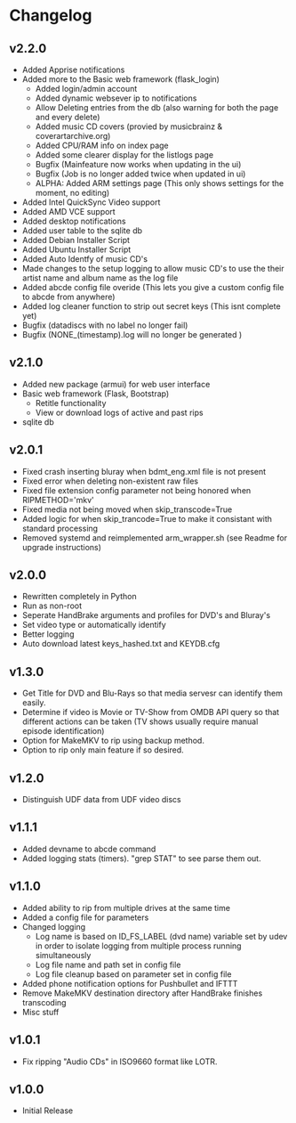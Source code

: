 # Changelog
## v2.2.0
 - Added Apprise notifications
  - Added more to the Basic web framework (flask_login)
    - Added login/admin account
    - Added dynamic websever ip to notifications
    - Allow Deleting entries from the db (also warning for both the page and every delete)
    - Added music CD covers (provied by musicbrainz & coverartarchive.org)
    - Added CPU/RAM info on index page
    - Added some clearer display for the listlogs page 
    - Bugfix (Mainfeature now works when updating in the ui) 
    - Bugfix (Job is no longer added twice when updated in ui) 
    - ALPHA: Added ARM settings page (This only shows settings for the moment, no editing)
  - Added Intel QuickSync Video support
  - Added AMD VCE support
  - Added desktop notifications
  - Added user table to the sqlite db
  - Added Debian Installer Script
  - Added Ubuntu Installer Script
  - Added Auto Identfy of music CD's
  - Made changes to the setup logging to allow music CD's to use the their artist name and album name as the log file 
  - Added abcde config file overide (This lets you give a custom config file to abcde from anywhere)
  - Added log cleaner function to strip out secret keys (This isnt complete yet)
  - Bugfix (datadiscs with no label no longer fail) 
  - Bugfix (NONE_(timestamp).log will no longer be generated ) 

## v2.1.0
 - Added new package (armui) for web user interface
  - Basic web framework (Flask, Bootstrap)
    - Retitle functionality
    - View or download logs of active and past rips
  - sqlite db

## v2.0.1
 - Fixed crash inserting bluray when bdmt_eng.xml file is not present
 - Fixed error when deleting non-existent raw files
 - Fixed file extension config parameter not being honored when RIPMETHOD='mkv'
 - Fixed media not being moved when skip_transcode=True
 - Added logic for when skip_trancode=True to make it consistant with standard processing
 - Removed systemd and reimplemented arm_wrapper.sh (see Readme for upgrade instructions)

## v2.0.0
 - Rewritten completely in Python
 - Run as non-root
 - Seperate HandBrake arguments and profiles for DVD's and Bluray's
 - Set video type or automatically identify
 - Better logging
-  Auto download latest keys_hashed.txt and KEYDB.cfg

## v1.3.0
 - Get Title for DVD and Blu-Rays so that media servesr can identify them easily.
 - Determine if video is Movie or TV-Show from OMDB API query so that different actions can be taken (TV shows usually require manual episode identification)
 - Option for MakeMKV to rip using backup method.
 - Option to rip only main feature if so desired.

## v1.2.0
- Distinguish UDF data from UDF video discs

## v1.1.1

- Added devname to abcde command
- Added logging stats (timers). "grep STAT" to see parse them out.

## v1.1.0

- Added ability to rip from multiple drives at the same time
- Added a config file for parameters
- Changed logging
  - Log name is based on ID_FS_LABEL (dvd name) variable set by udev in order to isolate logging from multiple process running simultaneously
  - Log file name and path set in config file
  - Log file cleanup based on parameter set in config file
- Added phone notification options for Pushbullet and IFTTT
- Remove MakeMKV destination directory after HandBrake finishes transcoding
- Misc stuff

## v1.0.1

- Fix ripping "Audio CDs" in ISO9660 format like LOTR.

## v1.0.0

- Initial Release
